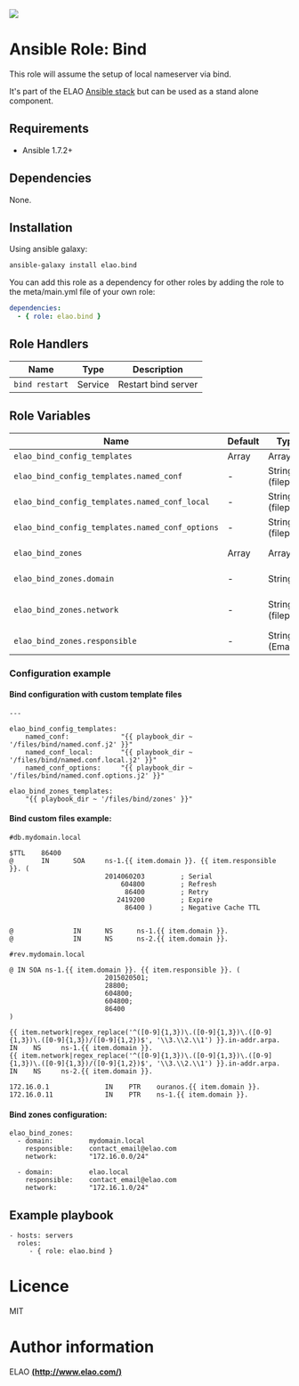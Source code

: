<img src="http://www.elao.com/images/corpo/logo_red_small.png"/>

# Ansible Role: Bind

This role will assume the setup of local nameserver via bind.

It's part of the ELAO [Ansible stack](http://ansible.elao.com) but can be used as a stand alone component.

## Requirements

- Ansible 1.7.2+

## Dependencies

None.

## Installation

Using ansible galaxy:

```bash
ansible-galaxy install elao.bind
```
You can add this role as a dependency for other roles by adding the role to the meta/main.yml file of your own role:

```yaml
dependencies:
  - { role: elao.bind }
```

## Role Handlers

|Name|Type|Description|
|----|-----------|-------|
`bind restart`|Service|Restart bind server

## Role Variables

|Name|Default|Type|Description|
|----|----|-----------|-------|
`elao_bind_config_templates`|Array|Array|List of config files.
`elao_bind_config_templates.named_conf`|-|String (filepath)|Custom path to global config file.
`elao_bind_config_templates.named_conf_local`|-|String (filepath)|Custom path to local config file.
`elao_bind_config_templates.named_conf_options`|-|String (filepath)|Custom path to options config file.
`elao_bind_zones`|Array|Array|List of domain zones.
`elao_bind_zones.domain`|-|String| domain name and TLD (Ex: elao.com).
`elao_bind_zones.network`|-|String (filepath)|Zone network definition (Ex:172.16.1.0/24).
`elao_bind_zones.responsible`|-|String (Email)|Contact mail address.

### Configuration example

#### Bind configuration with custom template files

```
---

elao_bind_config_templates:
    named_conf:             "{{ playbook_dir ~ '/files/bind/named.conf.j2' }}"
    named_conf_local:       "{{ playbook_dir ~ '/files/bind/named.conf.local.j2' }}"
    named_conf_options:     "{{ playbook_dir ~ '/files/bind/named.conf.options.j2' }}"

elao_bind_zones_templates:
    "{{ playbook_dir ~ '/files/bind/zones' }}"
```

#### Bind custom files example:

```
#db.mydomain.local

$TTL    86400
@       IN      SOA     ns-1.{{ item.domain }}. {{ item.responsible }}. (
                        2014060203         ; Serial
                            604800         ; Refresh
                             86400         ; Retry
                           2419200         ; Expire
                             86400 )       ; Negative Cache TTL


@               IN      NS      ns-1.{{ item.domain }}.
@               IN      NS      ns-2.{{ item.domain }}.
```

```
#rev.mydomain.local

@ IN SOA ns-1.{{ item.domain }}. {{ item.responsible }}. (
                        2015020501;
                        28800; 
                        604800;
                        604800;
                        86400 
)

{{ item.network|regex_replace('^([0-9]{1,3})\.([0-9]{1,3})\.([0-9]{1,3})\.([0-9]{1,3})/([0-9]{1,2})$', '\\3.\\2.\\1') }}.in-addr.arpa.  IN    NS     ns-1.{{ item.domain }}.
{{ item.network|regex_replace('^([0-9]{1,3})\.([0-9]{1,3})\.([0-9]{1,3})\.([0-9]{1,3})/([0-9]{1,2})$', '\\3.\\2.\\1') }}.in-addr.arpa.  IN    NS     ns-2.{{ item.domain }}.

172.16.0.1              IN    PTR    ouranos.{{ item.domain }}.
172.16.0.11             IN    PTR    ns-1.{{ item.domain }}.  
```

#### Bind zones configuration:

```
elao_bind_zones:
  - domain:         mydomain.local
    responsible:    contact_email@elao.com
    network:        "172.16.0.0/24"

  - domain:         elao.local
    responsible:    contact_email@elao.com
    network:        "172.16.1.0/24"
```

## Example playbook

    - hosts: servers
      roles:
         - { role: elao.bind }

# Licence

MIT

# Author information

ELAO [**(http://www.elao.com/)**](http://www.elao.com)